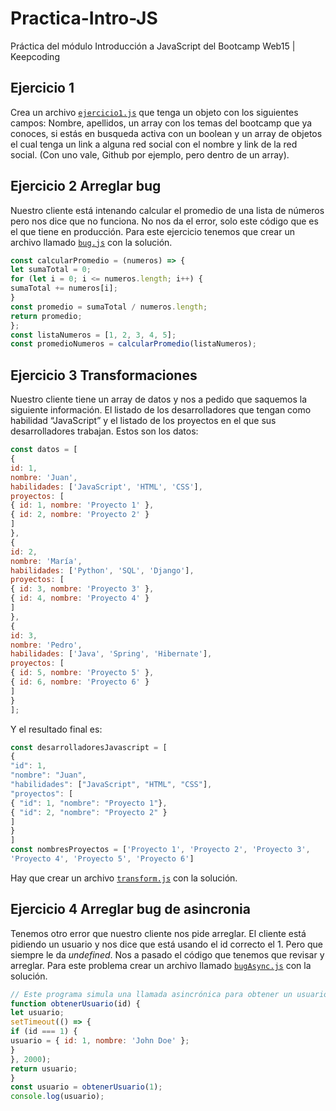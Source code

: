 # Practica-Intro-JS
Práctica del módulo Introducción a JavaScript del Bootcamp Web15 | Keepcoding

## Ejercicio 1
Crea un archivo [`ejercicio1.js`](/ejercicio.js) que tenga un objeto con los siguientes campos: Nombre,
apellidos, un array con los temas del bootcamp que ya conoces, si estás en busqueda
activa con un boolean y un array de objetos el cual tenga un link a alguna red social con el
nombre y link de la red social. (Con uno vale, Github por ejemplo, pero dentro de un array).

## Ejercicio 2 Arreglar bug
Nuestro cliente está intenando calcular el promedio de una lista de números pero nos dice
que no funciona. No nos da el error, solo este código que es el que tiene en producción.
Para este ejercicio tenemos que crear un archivo llamado [`bug.js`](bug.js) con la solución.
```js
const calcularPromedio = (numeros) => {
let sumaTotal = 0;
for (let i = 0; i <= numeros.length; i++) {
sumaTotal += numeros[i];
}
const promedio = sumaTotal / numeros.length;
return promedio;
};
const listaNumeros = [1, 2, 3, 4, 5];
const promedioNumeros = calcularPromedio(listaNumeros);
```

## Ejercicio 3 Transformaciones
Nuestro cliente tiene un array de datos y nos a pedido que saquemos la siguiente
información. El listado de los desarrolladores que tengan como habilidad “JavaScript” y el
listado de los proyectos en el que sus desarrolladores trabajan.
Estos son los datos:
```js
const datos = [
{
id: 1,
nombre: 'Juan',
habilidades: ['JavaScript', 'HTML', 'CSS'],
proyectos: [
{ id: 1, nombre: 'Proyecto 1' },
{ id: 2, nombre: 'Proyecto 2' }
]
},
{
id: 2,
nombre: 'María',
habilidades: ['Python', 'SQL', 'Django'],
proyectos: [
{ id: 3, nombre: 'Proyecto 3' },
{ id: 4, nombre: 'Proyecto 4' }
]
},
{
id: 3,
nombre: 'Pedro',
habilidades: ['Java', 'Spring', 'Hibernate'],
proyectos: [
{ id: 5, nombre: 'Proyecto 5' },
{ id: 6, nombre: 'Proyecto 6' }
]
}
];
```
Y el resultado final es:
```js
const desarrolladoresJavascript = [
{
"id": 1,
"nombre": "Juan",
"habilidades": ["JavaScript", "HTML", "CSS"],
"proyectos": [
{ "id": 1, "nombre": "Proyecto 1"},
{ "id": 2, "nombre": "Proyecto 2" }
]
}
]
const nombresProyectos = ['Proyecto 1', 'Proyecto 2', 'Proyecto 3',
'Proyecto 4', 'Proyecto 5', 'Proyecto 6']
```
Hay que crear un archivo [`transform.js`](/transform.js) con la solución.

## Ejercicio 4 Arreglar bug de asincronia
Tenemos otro error que nuestro cliente nos pide arreglar. El cliente está pidiendo un usuario
y nos dice que está usando el id correcto el 1. Pero que siempre le da *undefined*. Nos a
pasado el código que tenemos que revisar y arreglar. Para este problema crear un archivo
llamado [`bugAsync.js`](/bugAsync.js) con la solución.
```js
// Este programa simula una llamada asincrónica para obtener un usuario
function obtenerUsuario(id) {
let usuario;
setTimeout(() => {
if (id === 1) {
usuario = { id: 1, nombre: 'John Doe' };
}
}, 2000);
return usuario;
}
const usuario = obtenerUsuario(1);
console.log(usuario);
```
